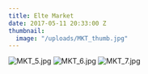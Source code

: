 ```yaml
---
title: Elte Market
date: 2017-05-11 20:33:00 Z
thumbnail:
  image: "/uploads/MKT_thumb.jpg"
---
```


![MKT_5.jpg](/uploads/MKT_5.jpg)
![MKT_6.jpg](/uploads/MKT_6.jpg)
![MKT_7.jpg](/uploads/MKT_7.jpg)